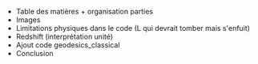 - Table des matières + organisation parties
- Images
- Limitations physiques dans le code (L qui devrait tomber mais s'enfuit)
- Redshift (interprétation unité)
- Ajout code geodesics_classical
- Conclusion
